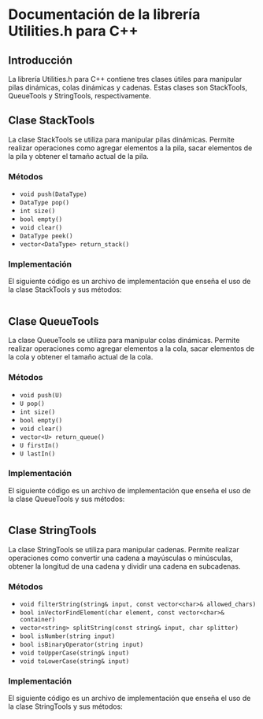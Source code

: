# Documentación de la librería Utilities.h para C++

## Introducción
La librería Utilities.h para C++ contiene tres clases útiles para manipular pilas dinámicas, colas dinámicas y cadenas. Estas clases son StackTools, QueueTools y StringTools, respectivamente.

## Clase StackTools
La clase StackTools se utiliza para manipular pilas dinámicas. Permite realizar operaciones como agregar elementos a la pila, sacar elementos de la pila y obtener el tamaño actual de la pila.

### Métodos

- ```void push(DataType)```
- ```DataType pop()```
- ```int size()```
- ```bool empty()```
- ```void clear()```
- ```DataType peek()```
- ```vector<DataType> return_stack()```

### Implementación

El siguiente código es un archivo de implementación que enseña el uso de la clase StackTools y sus métodos:

```cpp:/estructuras_datos/librerias/utilities/implementaciones/pilas/main.cpp
```

## Clase QueueTools
La clase QueueTools se utiliza para manipular colas dinámicas. Permite realizar operaciones como agregar elementos a la cola, sacar elementos de la cola y obtener el tamaño actual de la cola.

### Métodos

- ```void push(U)```
- ```U pop()```
- ```int size()```
- ```bool empty()```
- ```void clear()```
- ```vector<U> return_queue()```
- ```U firstIn()```
- ```U lastIn()```

### Implementación

El siguiente código es un archivo de implementación que enseña el uso de la clase QueueTools y sus métodos:

```cpp:/estructuras_datos/librerias/utilities/implementaciones/colas/main.cpp
```

## Clase StringTools
La clase StringTools se utiliza para manipular cadenas. Permite realizar operaciones como convertir una cadena a mayúsculas o minúsculas, obtener la longitud de una cadena y dividir una cadena en subcadenas.

### Métodos

- ```void filterString(string& input, const vector<char>& allowed_chars)```
- ```bool inVectorFindElement(char element, const vector<char>& container)```
- ```vector<string> splitString(const string& input, char splitter)```
- ```bool isNumber(string input)```
- ```bool isBinaryOperator(string input)```
- ```void toUpperCase(string& input)```
- ```void toLowerCase(string& input)```

### Implementación

El siguiente código es un archivo de implementación que enseña el uso de la clase StringTools y sus métodos:

```cpp:/estructuras_datos/librerias/utilities/implementaciones/strings/main.cpp
```
